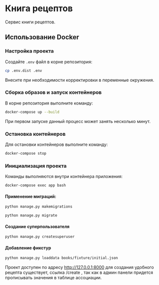 # Книга рецептов 

Сервис книги рецептов.

## Использование Docker

### Настройка проекта

Создайте `.env` файл в корне репозитория:

```bash
cp .env.dist .env
```

Внесите при необходимости корректировки в переменные окружения.

### Сборка образов и запуск контейнеров

В корне репозитория выполните команду:

```bash
docker-compose up --build
```

При первом запуске данный процесс может занять несколько минут.

### Остановка контейнеров

Для остановки контейнеров выполните команду:

```bash
docker-compose stop
```

### Инициализация проекта

Команды выполняются внутри контейнера приложения:

```bash
docker-compose exec app bash
```

#### Применение миграций:
```bash
python manage.py makemigrations
```

```bash
python manage.py migrate
```


#### Создание суперпользователя

```bash
python manage.py createsuperuser
```

#### Добавление фикстур

```bash
python manage.py loaddata books/fixture/initial.json
```

Проект доступен по адресу http://127.0.0.1:8000
для создания удобного рецепта существует, ссылка /create , 
так как в админ панели придется прописывать значения в таблице ассоциации.
